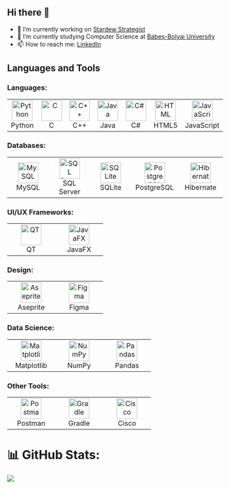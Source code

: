 ## Hi there 👋

<!--
**Razvanix445/Razvanix445** is a ✨ _special_ ✨ repository because its `README.md` (this file) appears on your GitHub profile.

Here are some ideas to get you started:
-->
- 🔭 I’m currently working on [Stardew Strategist](https://github.com/Razvanix445/Stardew-Valley-App)
- 🌱 I’m currently studying Computer Science at [Babeș-Bolyai University](https://www.ubbcluj.ro/en/)
- 📫 How to reach me: [LinkedIn](https://linkedin.com/in/rc445)
<!--
- 👯 I’m looking to collaborate on ...
- 🤔 I’m looking for help with ...
- 💬 Ask me about ...
- 📫 How to reach me: ...
- 😄 Pronouns: ...
- ⚡ Fun fact: ...
-->
## Languages and Tools

### Languages:
<table>
  <tr>
    <td align="center" width="96">
      <img src="https://github.com/user-attachments/assets/2f6bc7bc-6433-44cf-8b48-856ae3d7a2f5" width="48" height="48" alt="Python" />
      <br>Python
    </td>
    <td align="center" width="96">
      <img src="https://github.com/user-attachments/assets/73ef33e0-a2bb-46db-bd13-9127f4ee0d90" width="48" height="48" alt="C" />
      <br>C
    </td>
    <td align="center" width="96">
      <img src="https://github.com/user-attachments/assets/b29d8fb8-dc6d-432b-a85c-00110c34d0de" width="48" height="48" alt="C++" />
      <br>C++
    </td>
    <td align="center" width="96">
      <img src="https://github.com/user-attachments/assets/e6640807-7e61-4ad6-af23-f17fc53f7f7b" width="48" height="48" alt="Java" />
      <br>Java
    </td>
    <td align="center" width="96">
      <img src="https://github.com/user-attachments/assets/27dde55b-51de-4da3-8338-402204cc9664" width="48" height="48" alt="C#" />
      <br>C#
    </td>
    <td align="center" width="96">
      <img src="https://github.com/user-attachments/assets/9b64b6fe-faa9-4152-bfc5-c9625b7eae58" width="48" height="48" alt="HTML" />
      <br>HTML5
    </td>
    <td align="center" width="96">
      <img src="https://github.com/user-attachments/assets/fc12067a-732c-44b6-867d-35a6e57af2f7" width="48" height="48" alt="JavaScript" />
      <br>JavaScript
    </td>
  </tr>
</table>

### Databases:
<table>
  <tr>
    <td align="center" width="96">
      <img src="https://github.com/user-attachments/assets/8ddba2df-0bb8-4a5a-8ae0-142683435ff1" width="48" height="48" alt="MySQL" />
      <br>MySQL
    </td>
    <td align="center" width="96">
      <img src="https://github.com/user-attachments/assets/94c254a7-861a-4980-9ff4-047cd956bf4a" width="48" height="48" alt="SQL Server" />
      <br>SQL Server
    </td>
    <td align="center" width="96">
      <img src="https://github.com/user-attachments/assets/e5524fe7-1329-4472-bc2a-780be97c8360" width="48" height="48" alt="SQLite" />
      <br>SQLite
    </td>
    <td align="center" width="96">
      <img src="https://github.com/user-attachments/assets/62b1cd6b-a8b1-4e11-8b06-396f6bbcebfe" width="48" height="48" alt="PostgreSQL" />
      <br>PostgreSQL
    </td>
    <td align="center" width="96">
      <img src="https://github.com/user-attachments/assets/2f4ceb11-874a-4169-a499-befb38179283" width="48" height="48" alt="Hibernate" />
      <br>Hibernate
    </td>
  </tr>
</table>

### UI/UX Frameworks:
<table>
  <tr>
    <td align="center" width="96">
      <img src="https://github.com/user-attachments/assets/bf7da2c8-086d-4d5c-ae66-66fca326078d" width="48" height="48" alt="QT" />
      <br>QT
    </td>
    <td align="center" width="96">
      <img src="https://github.com/user-attachments/assets/9415e935-a488-47fe-aec3-803bf1500c7f" width="48" height="48" alt="JavaFX" />
      <br>JavaFX
    </td>
  </tr>
</table>

### Design:
<table>
  <tr>
    <td align="center" width="96">
      <img src="https://github.com/user-attachments/assets/74f2c9cd-bb9b-4cd3-a7a4-ff27a19fc71e" width="48" height="48" alt="Aseprite" />
      <br>Aseprite
    </td>
    <td align="center" width="96">
      <img src="https://github.com/user-attachments/assets/cc9d59a8-4fc2-478b-b81f-bad8eeceb1b6" width="48" height="48" alt="Figma" />
      <br>Figma
    </td>
  </tr>
</table>

### Data Science:
<table>
  <tr>
    <td align="center" width="96">
      <img src="https://github.com/user-attachments/assets/be02b07e-9597-404f-b058-706dda945cb4" width="48" height="48" alt="Matplotlib" />
      <br>Matplotlib
    </td>
    <td align="center" width="96">
      <img src="https://github.com/user-attachments/assets/6f30fe6b-ab9c-4cac-a936-2146b333bc45" width="48" height="48" alt="NumPy" />
      <br>NumPy
    </td>
    <td align="center" width="96">
      <img src="https://github.com/user-attachments/assets/72d9c34a-9598-4be2-b250-af3eb3c2b2fe" width="48" height="48" alt="Pandas" />
      <br>Pandas
    </td>
  </tr>
</table>

### Other Tools:
<table>
  <tr>
    <td align="center" width="96">
      <img src="https://github.com/user-attachments/assets/db846eb1-118d-4c6d-bb77-cd98d5ffaadd" width="48" height="48" alt="Postman" />
      <br>Postman
    </td>
    <td align="center" width="96">
      <img src="https://github.com/user-attachments/assets/55d68bbd-7aef-4563-84bf-eaf6f7efdbbf" width="48" height="48" alt="Gradle" />
      <br>Gradle
    </td>
    <td align="center" width="96">
      <img src="https://github.com/user-attachments/assets/81110b41-ecb2-4f60-91f6-cc7a2742e276" width="48" height="48" alt="Cisco" />
      <br>Cisco
    </td>
  </tr>
</table>

# 📊 GitHub Stats:
![](https://github-readme-stats.vercel.app/api/top-langs/?username=Razvanix445&theme=dark&hide_border=false&include_all_commits=true&count_private=true&layout=compact)
